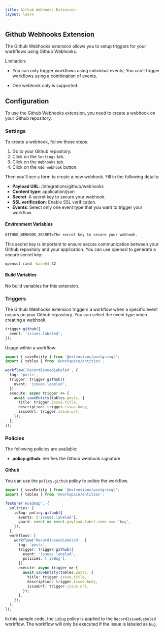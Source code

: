 ```yaml
---
title: Github Webhooks Extension
layout: learn
---
```


## Github Webhooks Extension

The Github Webhooks extension allows you to setup triggers for your workflows using Github Webhooks.

Limitation:

- You can only trigger workflows using individual events; You can't trigger workflows using a combination of events.

- One webhook only is supported.

## Configuration

To use the Github Webhooks extension, you need to create a webhook on your Github repository.

### Settings

To create a webhook, follow these steps:

1. Go to your Github repository.
2. Click on the `Settings` tab.
3. Click on the `Webhooks` tab.
4. Click on the `Add webhook` button.

Then you'll see a form to create a new webhook. Fill in the following details:

- **Payload URL**: /integrations/github/webhooks
- **Content type**: application/json
- **Secret**: A secret key to secure your webhook.
- **SSL verification**: Enable SSL verification.
- **Events**: Select only one event type that you want to trigger your workflow.

#### Environment Variables

```txt
GITHUB_WEBHOOK_SECRET=The secret key to secure your webhook.
```

This secret key is important to ensure secure communication between your Github repository and your application. You can use openssl to generate a secure secret key:

```bash
openssl rand -base64 32
```

#### Build Variables

No build variables for this extension.

### Triggers

The Github Webhooks extension triggers a workflow when a specific event occurs on your Github repository. You can select the event type when creating a webhook.

```ts
trigger.github({
  event: 'issues.labeled',
});
```

Usage within a workflow:

```ts
import { saveEntity } from '@extensions/postgresql';
import { tables } from '@workspace/entities';

workflow('RecordIssuedLabeled', {
  tag: 'posts',
  trigger: trigger.github({
    event: 'issues.labeled',
  }),
  execute: async trigger => {
    await saveEntity(tables.posts, {
      title: trigger.issue.title,
      description: trigger.issue.body,
      issueUrl: trigger.issue.url,
    });
  },
});
```

### Policies

The following policies are available:

- **policy.github**: Verifies the Github webhook signature.

#### Github

You can use the `policy.github` policy to police the workflow.

```ts
import { saveEntity } from '@extensions/postgresql';
import { tables } from '@workspace/entities';

feature('Roadmap', {
  policies: {
    isBug: policy.github({
      events: ['issues.labeled'],
      guard: event => event.payload.label.name === 'bug',
    }),
  },
  workflows: [
    workflow('RecordIssuedLabeled', {
      tag: 'posts',
      trigger: trigger.github({
        event: 'issues.labeled',
        policies: ['isBug'],
      }),
      execute: async trigger => {
        await saveEntity(tables.posts, {
          title: trigger.issue.title,
          description: trigger.issue.body,
          issueUrl: trigger.issue.url,
        });
      },
    }),
  ],
});
```

In this sample code, the `isBug` policy is applied to the `RecordIssuedLabeled` workflow. The workflow will only be executed if the issue is labeled as `bug`.
